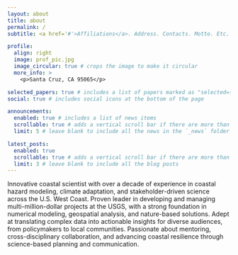 ```yaml
---
layout: about
title: about
permalink: /
subtitle: <a href='#'>Affiliations</a>. Address. Contacts. Motto. Etc.

profile:
  align: right
  image: prof_pic.jpg
  image_circular: true # crops the image to make it circular
  more_info: >
    <p>Santa Cruz, CA 95065</p>

selected_papers: true # includes a list of papers marked as "selected={true}"
social: true # includes social icons at the bottom of the page

announcements:
  enabled: true # includes a list of news items
  scrollable: true # adds a vertical scroll bar if there are more than 3 news items
  limit: 5 # leave blank to include all the news in the `_news` folder

latest_posts:
  enabled: true
  scrollable: true # adds a vertical scroll bar if there are more than 3 new posts items
  limit: 3 # leave blank to include all the blog posts
---
```


Innovative coastal scientist with over a decade of experience in coastal hazard modeling, climate adaptation, and stakeholder-driven science across the U.S. West Coast. Proven leader in developing and managing multi-million-dollar projects at the USGS, with a strong foundation in numerical modeling, geospatial analysis, and nature-based solutions. Adept at translating complex data into actionable insights for diverse audiences, from policymakers to local communities. Passionate about mentoring, cross-disciplinary collaboration, and advancing coastal resilience through science-based planning and communication.
